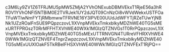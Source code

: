 c3M6Ly9ZV1Z6TFRJMU5pMW5ZMjA2YVhONExubDBMVEkxT1RjeE56a3hRR0V1YVhONFl5NTBiM0E2TVRJek1UY2dJQT09CnNzOi8vWVdWekxUSTFOaTFuWTIwNmFYTjRMbmwwTFRVNE16Y3lPVE00UUdJdWFYTjRZeTUwYjNBNk1UZzROalFnSUE9PQpzczovL1lXVnpMVEkxTmkxblkyMDZhWE40TG5sMExURTFPRGszT0RrMFFHTXVhWE40WXk1MGIzQTZNVGs1T0RrPQpzczovL1lXVnpMVEkxTmkxblkyMDZhWE40TG5sMExUTTRNVGN4TURreVFHRXVhWE40WWk1MGIzQTZNVEF4TnprZwpzczovL1lXVnpMVEkxTmkxblkyMDZhWE40TG5sMExUUXlOakF5TkRBelFHSXVhWE40WWk1MGIzQTZNVFExT1RjPQ==